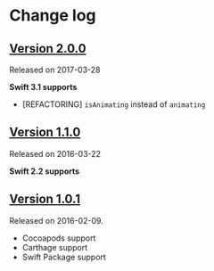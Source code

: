 # Change log

## [Version 2.0.0](https://github.com/yannickl/Petal/releases/tag/2.0.0)
Released on 2017-03-28

**Swift 3.1 supports**

- [REFACTORING] `isAnimating` instead of `animating`

## [Version 1.1.0](https://github.com/yannickl/Petal/releases/tag/1.1.0)
Released on 2016-03-22

**Swift 2.2 supports**

## [Version 1.0.1](https://github.com/yannickl/Petal/releases/tag/1.0.1)
Released on 2016-02-09.

- Cocoapods support
- Carthage support
- Swift Package support
